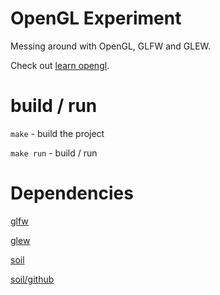 # OpenGL Experiment

Messing around with OpenGL, GLFW and GLEW.

Check out [learn opengl](http://learnopengl.com/).

# build / run

`make`        - build the project

`make run`    - build / run 

# Dependencies

[glfw](http://www.glfw.org/)

[glew](http://glew.sourceforge.net/)

[soil](http://lonesock.net/soil.html)

[soil/github](https://github.com/kbranigan/Simple-OpenGL-Image-Library)




